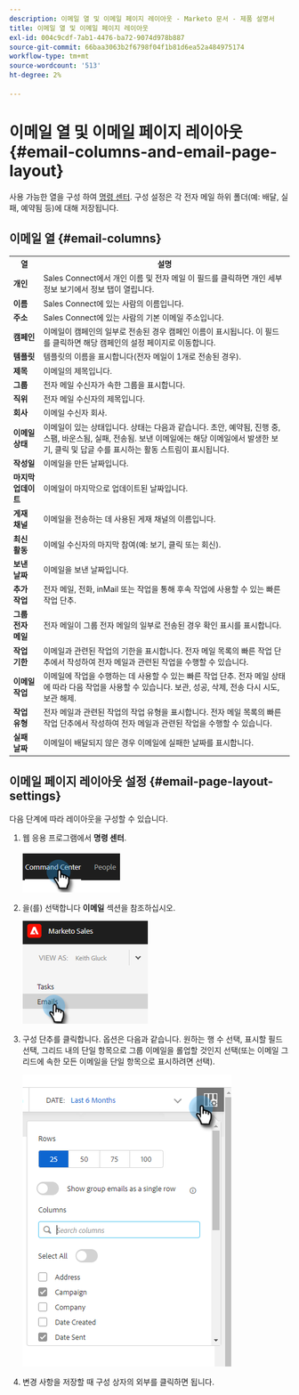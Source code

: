 ```yaml
---
description: 이메일 열 및 이메일 페이지 레이아웃 - Marketo 문서 - 제품 설명서
title: 이메일 열 및 이메일 페이지 레이아웃
exl-id: 004c9cdf-7ab1-4476-ba72-9074d978b887
source-git-commit: 66baa3063b2f6798f04f1b81d6ea52a484975174
workflow-type: tm+mt
source-wordcount: '513'
ht-degree: 2%

---
```


# 이메일 열 및 이메일 페이지 레이아웃 {#email-columns-and-email-page-layout}

사용 가능한 열을 구성 하여 [명령 센터](/help/marketo/product-docs/marketo-sales-insight/actions/email/command-center/command-center-overview.md). 구성 설정은 각 전자 메일 하위 폴더(예: 배달, 실패, 예약됨 등)에 대해 저장됩니다.

## 이메일 열 {#email-columns}

<table> 
 <colgroup> 
  <col> 
  <col> 
 </colgroup> 
 <tbody> 
  <tr> 
   <th>열</th> 
   <th>설명</th> 
  </tr> 
  <tr> 
   <td><strong>개인</td> 
   <td>Sales Connect에서 개인 이름 및 전자 메일 이 필드를 클릭하면 개인 세부 정보 보기에서 정보 탭이 열립니다.</td> 
  </tr> 
  <tr> 
   <td><strong>이름</td> 
   <td>Sales Connect에 있는 사람의 이름입니다.</td> 
  </tr> 
  <tr> 
   <td><strong>주소</td> 
   <td>Sales Connect에 있는 사람의 기본 이메일 주소입니다.</td> 
  </tr> 
  <tr> 
   <td><strong>캠페인</td> 
   <td>이메일이 캠페인의 일부로 전송된 경우 캠페인 이름이 표시됩니다. 이 필드를 클릭하면 해당 캠페인의 설정 페이지로 이동합니다.</td> 
  </tr> 
  <tr> 
   <td><strong>템플릿</td> 
   <td>템플릿의 이름을 표시합니다(전자 메일이 1개로 전송된 경우).</td> 
  </tr> 
  <tr> 
   <td><strong>제목</td> 
   <td>이메일의 제목입니다.</td> 
  </tr> 
  <tr> 
   <td><strong>그룹</td> 
   <td>전자 메일 수신자가 속한 그룹을 표시합니다.</td> 
  </tr> 
  <tr> 
   <td><strong>직위</td> 
   <td>전자 메일 수신자의 제목입니다.</td> 
  </tr> 
  <tr> 
   <td><strong>회사</td> 
   <td>이메일 수신자 회사.</td> 
  </tr> 
  <tr> 
   <td><strong>이메일 상태</td> 
   <td>이메일이 있는 상태입니다. 상태는 다음과 같습니다. 초안, 예약됨, 진행 중, 스팸, 바운스됨, 실패, 전송됨. 보낸 이메일에는 해당 이메일에서 발생한 보기, 클릭 및 답글 수를 표시하는 활동 스트림이 표시됩니다.</td> 
  </tr> 
  <tr> 
   <td><strong>작성일</td> 
   <td>이메일을 만든 날짜입니다.</td> 
  </tr> 
  <tr> 
   <td><strong>마지막 업데이트</td> 
   <td>이메일이 마지막으로 업데이트된 날짜입니다.</td> 
  </tr> 
  <tr> 
   <td><strong>게재 채널</td> 
   <td>이메일을 전송하는 데 사용된 게재 채널의 이름입니다.</td> 
  </tr> 
  <tr> 
   <td><strong>최신 활동</td> 
   <td>이메일 수신자의 마지막 참여(예: 보기, 클릭 또는 회신).</td> 
  </tr> 
  <tr> 
   <td><strong>보낸 날짜</td> 
   <td>이메일을 보낸 날짜입니다.</td> 
  </tr> 
  <tr> 
   <td><strong>추가 작업</td> 
   <td>전자 메일, 전화, inMail 또는 작업을 통해 후속 작업에 사용할 수 있는 빠른 작업 단추.</td> 
  </tr> 
  <tr> 
   <td><strong>그룹 전자 메일</td> 
   <td>전자 메일이 그룹 전자 메일의 일부로 전송된 경우 확인 표시를 표시합니다.</td> 
  </tr> 
  <tr> 
   <td><strong>작업 기한</td> 
   <td>이메일과 관련된 작업의 기한을 표시합니다. 전자 메일 목록의 빠른 작업 단추에서 작성하여 전자 메일과 관련된 작업을 수행할 수 있습니다.</td> 
  </tr> 
  <tr> 
   <td><strong>이메일 작업</td> 
   <td>이메일에 작업을 수행하는 데 사용할 수 있는 빠른 작업 단추. 전자 메일 상태에 따라 다음 작업을 사용할 수 있습니다. 보관, 성공, 삭제, 전송 다시 시도, 보관 해제.</td> 
  </tr> 
  <tr> 
   <td><strong>작업 유형</td> 
   <td>전자 메일과 관련된 작업의 작업 유형을 표시합니다. 전자 메일 목록의 빠른 작업 단추에서 작성하여 전자 메일과 관련된 작업을 수행할 수 있습니다.</td> 
  </tr> 
  <tr> 
   <td><strong>실패 날짜</td> 
   <td>이메일이 배달되지 않은 경우 이메일에 실패한 날짜를 표시합니다.</td> 
  </tr> 
 </tbody> 
</table>

## 이메일 페이지 레이아웃 설정 {#email-page-layout-settings}

다음 단계에 따라 레이아웃을 구성할 수 있습니다.

1. 웹 응용 프로그램에서 **명령 센터**.

   ![](assets/email-columns-and-email-page-layout-1.png)

1. 을(를) 선택합니다 **이메일** 섹션을 참조하십시오.

   ![](assets/email-columns-and-email-page-layout-2.png)

1. 구성 단추를 클릭합니다. 옵션은 다음과 같습니다. 원하는 행 수 선택, 표시할 필드 선택, 그리드 내의 단일 항목으로 그룹 이메일을 롤업할 것인지 선택(또는 이메일 그리드에 속한 모든 이메일을 단일 항목으로 표시하려면 선택).

   ![](assets/email-columns-and-email-page-layout-3.png)

1. 변경 사항을 저장할 때 구성 상자의 외부를 클릭하면 됩니다.
